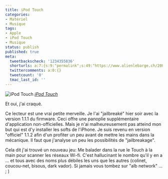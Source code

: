 ```yaml
---
title: iPod Touch
categories:
- Matériel
- Musique
tags:
- Apple
- iPod Touch
- Musique
status: publish
published: true
meta:
  tweetbackscheck: '1234355836'
  shorturls: a:7:{s:9:"permalink";s:49:"https://www.alienlebarge.ch/2007/11/15/ipod-touch/";s:7:"tinyurl";s:25:"https://tinyurl.com/byv6yz";s:4:"isgd";s:17:"https://is.gd/ildy";s:5:"bitly";s:18:"https://bit.ly/qE0j";s:5:"snipr";s:22:"https://snipr.com/ba68t";s:5:"snurl";s:22:"https://snurl.com/ba68t";s:7:"snipurl";s:24:"https://snipurl.com/ba68t";}
  twittercomments: a:0:{}
  tweetcount: '0'
  tmac_last_id: ''
---
```

 <img src="https://farm3.static.flickr.com/2107/2035533100_73ff9a5886.jpg" alt="iPod Touch" />
<em><a href="https://www.flickr.com/photos/alienlebarge/2035533100/" title="photo sharing">iPod Touch</a></em>

Et oui, j'ai craqué.

Ce lecteur est une vrai petite merveille. Je l'ai "jailbreaké" hier soir avec la version 1.1.1 du firmware. Ceci offre une panoplie supplémentaire d'application non-officielles. Mais je n'ai malheureusement pas atteind mon but qui est d'y installer les softs de l'iPhone. Je suis revenu en version "officiel" 1.1.2 afin d'un profiter un peu avant de mettre les mains dans la mécanique. Il faut que j'analyse un peu les possibilités de "jailbreakage".

Cela dit j'ai trouvé un nouveau jeu: Me balader dans la rue le Touch à la main pour scanner les réseaux Wi-fi. C'est hallucinant le nombre qu'il y en a ... et tous avec des noms plus débiles les uns que les autres (colinet, coucou-net, bisous, dark vador).
Si jamais vous tombez sur "alb network" ... ; )
